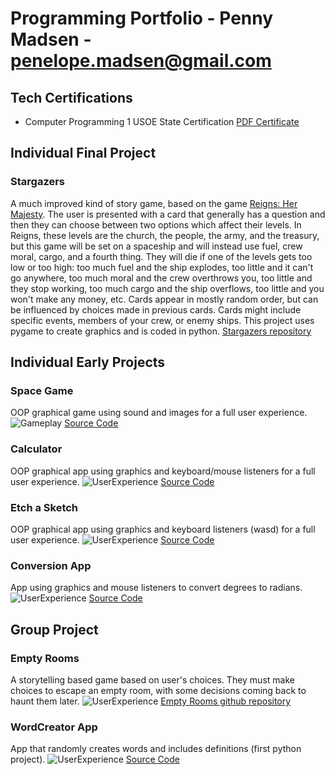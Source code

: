# Programming Portfolio - Penny Madsen - penelope.madsen@gmail.com

## Tech Certifications
* Computer Programming 1 USOE State Certification
  [PDF Certificate](https://github.com/Penelope-Madsen/programmingportfolio/blob/main/images/Penelope%20Madsen_Computer%20Programming%20I_12182023.pdf)

## Individual Final Project

### Stargazers
A much improved kind of story game, based on the game [Reigns: Her Majesty](https://store.steampowered.com/app/717640/Reigns_Her_Majesty/). The user is presented with a card that generally has a question and then they can choose between two options which affect their levels. In Reigns, these levels are the church, the people, the army, and the treasury, but this game will be set on a spaceship and will instead use fuel, crew moral, cargo, and a fourth thing. They will die if one of the levels gets too low or too high: too much fuel and the ship explodes, too little and it can't go anywhere, too much moral and the crew overthrows you, too little and they stop working, too much cargo and the ship overflows, too little and you won't make any money, etc. Cards appear in mostly random order, but can be influenced by choices made in previous cards. Cards might include specific events, members of your crew, or enemy ships. This project uses pygame to create graphics and is coded in python.
[Stargazers repository](https://github.com/Penelope-Madsen/StarGazers)

## Individual Early Projects

### Space Game
OOP graphical game using sound and images for a full user experience.
![Gameplay](https://github.com/Penelope-Madsen/programmingportfolio/blob/main/images/SpaceGameImage.png?raw=true)
[Source Code](https://github.com/Penelope-Madsen/programmingportfolio/blob/main/src/SpaceGame.zip)

### Calculator
OOP graphical app using graphics and keyboard/mouse listeners for a full user experience.
![UserExperience](https://github.com/Penelope-Madsen/programmingportfolio/blob/main/images/CalcImage.png?raw=true)
[Source Code](https://github.com/Penelope-Madsen/programmingportfolio/blob/main/src/CalculatorAppKeyboard.zip)

### Etch a Sketch
OOP graphical app using graphics and keyboard listeners (wasd) for a full user experience.
![UserExperience](https://github.com/Penelope-Madsen/programmingportfolio/blob/main/images/line-000508.png?raw=true)
[Source Code](https://github.com/Penelope-Madsen/programmingportfolio/blob/main/src/Etch_A_Sketch.pde)

### Conversion App
App using graphics and mouse listeners to convert degrees to radians.
![UserExperience](https://github.com/Penelope-Madsen/programmingportfolio/blob/main/images/ConversionAppImage.png?raw=true)
[Source Code](https://github.com/Penelope-Madsen/programmingportfolio/blob/main/src/ConversionApp.pde)

## Group Project

### Empty Rooms
A storytelling based game based on user's choices. They must make choices to escape an empty room, with some decisions coming back to haunt them later.
![UserExperience](https://github.com/Penelope-Madsen/programmingportfolio/blob/main/images/EmptyRooms.png?raw=true)
[Empty Rooms github repository](https://github.com/Rahul7834/Empty-Rooms)

### WordCreator App
App that randomly creates words and includes definitions (first python project).
![UserExperience](https://github.com/Penelope-Madsen/programmingportfolio/blob/main/images/WordCreatorImage.png?raw=true)
[Source Code](https://github.com/Penelope-Madsen/programmingportfolio/blob/main/src/WordCreator.py)
